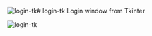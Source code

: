 ![login-tk](https://github.com/user-attachments/assets/4f7c32b1-43d9-427e-85a2-8403fb257833)# login-tk
Login window from Tkinter

![login-tk](https://github.com/user-attachments/assets/66259d8a-17a0-4735-9290-322f77e26811)

